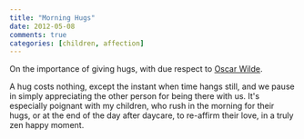 ```yaml
---
title: "Morning Hugs"
date: 2012-05-08
comments: true
categories: [children, affection]
---
```

On the importance of giving hugs, with due respect to [Oscar Wilde].

A hug costs nothing, except the instant when time hangs still, and we
pause in simply appreciating the other person for being there with us.
It's especially poignant with my children, who rush in the morning for
their hugs, or at the end of the day after daycare, to re-affirm
their love, in a truly zen happy moment.

[Oscar Wilde]: http://en.wikipedia.org/wiki/Oscar_Wilde

